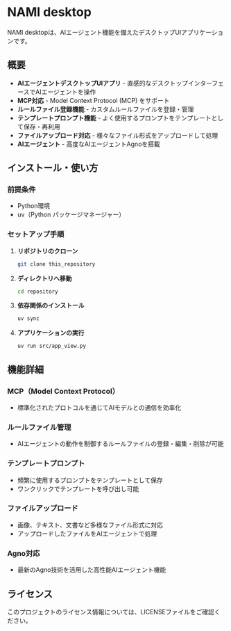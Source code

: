 # NAMI desktop

NAMI desktopは、AIエージェント機能を備えたデスクトップUIアプリケーションです。

## 概要

* **AIエージェントデスクトップUIアプリ** - 直感的なデスクトップインターフェースでAIエージェントを操作
* **MCP対応** - Model Context Protocol (MCP) をサポート
* **ルールファイル登録機能** - カスタムルールファイルを登録・管理
* **テンプレートプロンプト機能** - よく使用するプロンプトをテンプレートとして保存・再利用
* **ファイルアップロード対応** - 様々なファイル形式をアップロードして処理
* **AIエージェント** - 高度なAIエージェントAgnoを搭載

## インストール・使い方

### 前提条件
- Python環境
- uv（Python パッケージマネージャー）

### セットアップ手順

1. **リポジトリのクローン**
   ```bash
   git clone this_repository
   ```

2. **ディレクトリへ移動**
   ```bash
   cd repository
   ```

3. **依存関係のインストール**
   ```bash
   uv sync
   ```

4. **アプリケーションの実行**
   ```bash
   uv run src/app_view.py
   ```

## 機能詳細

### MCP（Model Context Protocol）
- 標準化されたプロトコルを通じてAIモデルとの通信を効率化

### ルールファイル管理
- AIエージェントの動作を制御するルールファイルの登録・編集・削除が可能

### テンプレートプロンプト
- 頻繁に使用するプロンプトをテンプレートとして保存
- ワンクリックでテンプレートを呼び出し可能

### ファイルアップロード
- 画像、テキスト、文書など多様なファイル形式に対応
- アップロードしたファイルをAIエージェントで処理

### Agno対応
- 最新のAgno技術を活用した高性能AIエージェント機能


## ライセンス

このプロジェクトのライセンス情報については、LICENSEファイルをご確認ください。